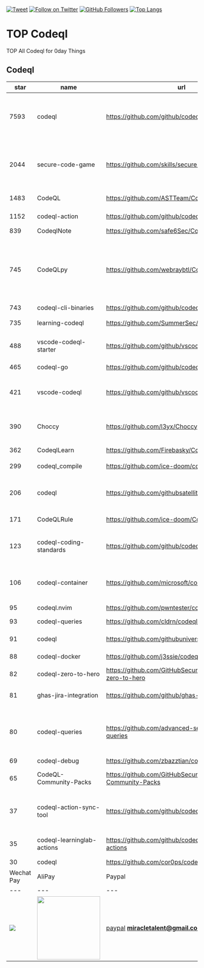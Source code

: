[![Tweet](https://img.shields.io/twitter/url/http/Hktalent3135773.svg?style=social)](https://twitter.com/intent/follow?screen_name=Hktalent3135773) [![Follow on Twitter](https://img.shields.io/twitter/follow/Hktalent3135773.svg?style=social&label=Follow)](https://twitter.com/intent/follow?screen_name=Hktalent3135773) [![GitHub Followers](https://img.shields.io/github/followers/hktalent.svg?style=social&label=Follow)](https://github.com/hktalent/)
[![Top Langs](https://profile-counter.glitch.me/hktalent/count.svg)](https://51pwn.com)
<!-- header -->
# TOP Codeql
TOP All Codeql for 0day  Things
## Codeql
|star|name|url|des|
|---|---|---|---|
|7593|codeql|https://github.com/github/codeql|CodeQL: the libraries and queries that power security researchers around the world, as well as code scanning in GitHub Advanced Security|
|2044|secure-code-game|https://github.com/skills/secure-code-game|A GitHub Security Lab initiative, providing an in-repo learning experience, where learners secure intentionally vulnerable code.|
|1483|CodeQL|https://github.com/ASTTeam/CodeQL|《深入理解CodeQL》Finding vulnerabilities with CodeQL.|
|1152|codeql-action|https://github.com/github/codeql-action|Actions for running CodeQL analysis|
|839|CodeqlNote|https://github.com/safe6Sec/CodeqlNote|Codeql学习笔记|
|745|CodeQLpy|https://github.com/webraybtl/CodeQLpy|CodeQLpy是一款基于CodeQL实现的半自动化代码审计工具，目前仅支持java语言。实现从源码反编译，数据库生成，脆弱性发现的全过程，可以辅助代码审计人员快速定位源码可能存在的漏洞。|
|743|codeql-cli-binaries|https://github.com/github/codeql-cli-binaries|Binaries for the CodeQL CLI|
|735|learning-codeql|https://github.com/SummerSec/learning-codeql|CodeQL Java 全网最全的中文学习资料|
|488|vscode-codeql-starter|https://github.com/github/vscode-codeql-starter|Starter workspace to use with the CodeQL extension for Visual Studio Code.|
|465|codeql-go|https://github.com/github/codeql-go|The CodeQL extractor and libraries for Go.|
|421|vscode-codeql|https://github.com/github/vscode-codeql|An extension for Visual Studio Code that adds rich language support for CodeQL|
|390|Choccy|https://github.com/l3yx/Choccy|GitHub项目监控 && CodeQL自动扫描   (GitHub project monitoring && CodeQL automatic analysis)|
|362|CodeqlLearn|https://github.com/Firebasky/CodeqlLearn|记录学习codeql的过程|
|299|codeql_compile|https://github.com/ice-doom/codeql_compile|自动反编译闭源应用，创建codeql数据库|
|206|codeql|https://github.com/githubsatelliteworkshops/codeql|GitHub Satellite 2020 workshops on finding security vulnerabilities with CodeQL for Java/JavaScript.|
|171|CodeQLRule|https://github.com/ice-doom/CodeQLRule|个人使用CodeQL编写的一些规则|
|123|codeql-coding-standards|https://github.com/github/codeql-coding-standards|This repository contains CodeQL queries and libraries which support various Coding Standards.|
|106|codeql-container|https://github.com/microsoft/codeql-container|Prepackaged and precompiled github codeql container for rapid analysis, deployment and development.|
|95|codeql.nvim|https://github.com/pwntester/codeql.nvim|CodeQL plugin for Neovim|
|93|codeql-queries|https://github.com/cldrn/codeql-queries|My CodeQL queries collection|
|91|codeql|https://github.com/githubuniverseworkshops/codeql|CodeQL workshops for GitHub Universe|
|88|codeql-docker|https://github.com/j3ssie/codeql-docker|Ready to use docker image for CodeQL|
|82|codeql-zero-to-hero|https://github.com/GitHubSecurityLab/codeql-zero-to-hero|CodeQL zero to hero blog post series challenges|
|81|ghas-jira-integration|https://github.com/github/ghas-jira-integration|Synchronize GitHub Code Scanning alerts to Jira issues|
|80|codeql-queries|https://github.com/advanced-security/codeql-queries|[Deprecated] GitHub's Field Team's CodeQL Custom Queries, Suites, and Configurations. See GitHubSecurityLab/CodeQL-Community-Packs instead|
|69|codeql-debug|https://github.com/zbazztian/codeql-debug||
|65|CodeQL-Community-Packs|https://github.com/GitHubSecurityLab/CodeQL-Community-Packs|Collection of community-driven CodeQL query, library and extension packs|
|37|codeql-action-sync-tool|https://github.com/github/codeql-action-sync-tool|A tool for syncing the CodeQL Action from GitHub.com to GitHub Enterprise Server, including copying the CodeQL bundle.|
|35|codeql-learninglab-actions|https://github.com/github/codeql-learninglab-actions|Actions and Images for use in Learning Lab courses for CodeQL|
|30|codeql|https://github.com/cor0ps/codeql|收集规则|# Donation
| Wechat Pay | AliPay | Paypal | BTC Pay |BCH Pay |
| --- | --- | --- | --- | --- |
|<img src=https://raw.githubusercontent.com/hktalent/myhktools/main/md/wc.png>|<img width=166 src=https://raw.githubusercontent.com/hktalent/myhktools/main/md/zfb.png>|[paypal](https://www.paypal.me/pwned2019) **miracletalent@gmail.com**|<img width=166 src=https://raw.githubusercontent.com/hktalent/myhktools/main/md/BTC.png>|<img width=166 src=https://raw.githubusercontent.com/hktalent/myhktools/main/md/BCH.jpg>|

